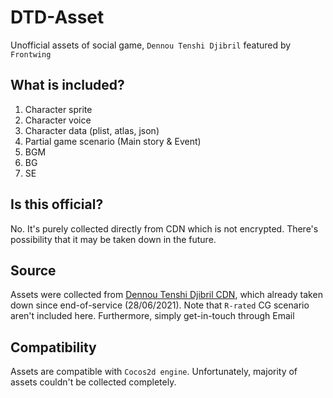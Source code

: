 # DTD-Asset
Unofficial assets of social game, `Dennou Tenshi Djibril` featured by `Frontwing`

## What is included?
1. Character sprite
2. Character voice
3. Character data (plist, atlas, json)
4. Partial game scenario (Main story & Event)
5. BGM
6. BG
7. SE

## Is this official?
No. It's purely collected directly from CDN which is not encrypted. There's possibility that it may be taken down in the future.

## Source
Assets were collected from [Dennou Tenshi Djibril CDN](http://dennou-djibril.cdn.dmmgames.com/pp/cocos2d), which already taken down since end-of-service (28/06/2021). Note that `R-rated` CG scenario aren't included here. Furthermore, simply get-in-touch through Email

## Compatibility
Assets are compatible with `Cocos2d engine`. Unfortunately, majority of assets couldn't be collected completely.
